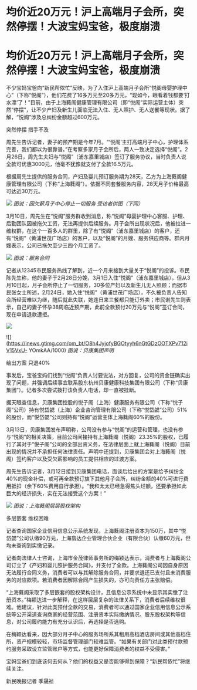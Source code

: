 # 均价近20万元！沪上高端月子会所，突然停摆！大波宝妈宝爸，极度崩溃

# 均价近20万元！沪上高端月子会所，突然停摆！大波宝妈宝爸，极度崩溃

不少宝妈宝爸向“新民帮侬忙”反映，为了入住沪上高端月子会所“悦阁母婴护理中心”（下称“悦阁”），他们花费了16多万元至20多万元，“现如今，眼看着钱都要‘打水漂’了！”目前，由于上海蕤阁健康管理有限公司（即“悦阁”实际运营主体）突然“停摆”，让不少产妇及新生儿面临无法入住、无人照护、无人送餐等现状。据了解，“悦阁”涉及总纠纷金额超过600万元。

突然停摆 措手不及

周先生告诉记者，妻子的预产期是今年7月。“‘悦阁’主打高端月子中心，护理体系完善，我们都以为很靠谱。”在考察多家月子会所后，两人一致决定选择“悦阁”。2月26日，周先生夫妇与“悦阁”（浦东嘉里城店）签订了服务协议，当时负责人说全款可优惠3000元，他毫不犹豫就支付了全款16.5万元。

根据周先生提供的服务合同，产妇及婴儿预订服务期为28天，乙方为上海蕤阁健康管理有限公司（下称“上海蕤阁”）。依据不同套餐服务内容，28天月子价格最高可达近30万元。

![](https://inews.gtimg.com/om_bt/O5wfgDfm_X5FcoR2GgiPtixUdunV7WGwhWVrabmd2cLfwAA/1000)
_图说：因欠薪月子中心停止一切服务 受访者供图（下同）_

3月10日，周先生在“悦阁”服务群收到消息，称“悦阁”母婴护理中心客服、护理、后勤团队因被拖欠工资，无法再提供后续服务。月子会所出现状况后，他被拉进一维权群，在这个一百多人的群里，除了有“悦阁”（浦东嘉里城店）的客户，还有“悦阁”（黄浦世茂广场店）的客户，以及“悦阁”的月嫂、服务供应商等。群内月嫂表示，公司已拖欠至少三四个月工资了。

![](https://inews.gtimg.com/om_bt/OMsxvECJIi1C0K4wJkNE9gB9BCVc432YnWI4AqvtcOZKIAA/1000)
_图说：服务合同_

记者从12345市民服务热线了解到，近一个月来接到大量关于“悦阁”的投诉。市民陈先生称，他的妻子于2月28日分娩，3月1日入住“悦阁”（浦东嘉里城店），但从3月10日起，月子会所停止了一切服务，30多位产妇以及新生儿无人照顾；而据市民张女士所述，2月24日，她入住“悦阁”（黄浦世茂广场店），不久被负责人告知会所经营难以为继，随后就此失联，她连日来三餐都只能订外卖；市民谢先生则表示，自己的妻子怀孕38周临近预产期，此前全款预付20万元与“悦阁”签订合同，现在申请退款遭拒。

![](https://inews.gtimg.com/om_bt/OOv5qJxWnIDJ9ww7QPBCljQrH9fz2vnj3YsEE0BIDnX_wAA/1000)

![](https://inews.gtimg.com/om_bt/O8h4JyjofyBGOtyyh6nGtGDzOOTXPv712iV15VxU-
YOmkAA/1000) _图说：贝康集团声明_

给出方案 只退40%

事发后，宝爸宝妈们找到“悦阁”负责人讨要说法，对方回复，公司的资金链确实出现了问题，并强调后续事宜联系股东杭州贝康健康科技集团有限公司（下称“贝康集团”）。记者多次尝试拨打该负责人电话，却一直被挂断。

据天眼查信息，贝康集团控股的悦子阁（上海）健康服务有限公司（下称“悦子阁”公司）持有悦岱勰（上海）企业咨询管理有限公司（下称“悦岱勰”公司）51%的股份，而“悦岱勰”公司则持有“悦阁”运营主体上海蕤阁60%的股份。

3月13日，贝康集团发布声明称，公司没有参与“悦阁”的运营和管理，也没有参与“悦阁”的相关决策，目前公司间接持有上海蕤阁（悦阁）23.35%的股权，已履行了其对于“悦子阁”公司的全部出资义务，在法律层面上就上海蕤阁（悦阁）目前出现的情况并不承担任何法律责任。声明中还提到，贝康集团会对上海蕤阁（悦阁）签约客户以及受欠薪影响的员工提供相应的过渡方案。

周先生告诉记者，3月12日接到贝康集团电话，面谈后给出的方案是给予纠纷金40%的现金补偿，或可再全款预订旗下其他月子会所，纠纷金额的40%可进行费用抵扣（余下60%费用自行承担）。“我和太太已经急得焦头烂额，还要承担如此巨大的经济损失，实在无法接受这个方案！”

![](https://inews.gtimg.com/om_bt/Oc_cHj8-K1-e4oa2NLbdyLqVTMdgkQhC1Wav9tFco9E20AA/1000)
_图说：上海蕤阁层层股权架构_

多层嵌套 维权困难

记者查询国家企业信用信息公示系统发现，上海蕤阁注册资本为150万，其中“悦岱勰”公司认缴90万元，上海翕达企业管理合伙企业（有限合伙）认缴60万元，但均未查询到实缴记录。

记者向法律人士咨询，上海市金茂律师事务所的梅颖达表示，消费者与上海蕤阁公司订立了《产妇和婴儿照护服务合同》，并支付了全款。上海蕤阁公司因自身原因无法履行合同义务，消费者可以与其解除服务合同，并要求退还已支付且未消费服务的对应款项。若消费者因解除合同产生损失的，亦可向责任方主张赔偿。

“上海蕤阁采取了多层嵌套的股权架构设计，且信息公示系统中未显示其实缴了注册资本。”梅颖达进一步解释，在这样层层复杂的法律关系下，消费者后续维权很难。他建议，针对此类预付全款的交易，消费者可以通过国家企业信用信息公示系统等公开渠道查询商家的经营范围、注册资本实际缴纳情况、股东股权架构等信息，对公司履约能力有充分认识后，再选择是否选购。

在梅颖达看来，因大部分月子中心的服务场所系其租用高档酒店房间或其他高档住所，资产规模较轻，市场监督管理部门较难监管。“如果有关部门对此类预付款预约服务采取设立监管账户等方式，也能更好保障消费者的权益不受侵害。”

宝妈宝爸们到底该何去何从？他们的权益又是否能够得到保障？“新民帮侬忙”将继续关注。

新民晚报记者 季晟祯

